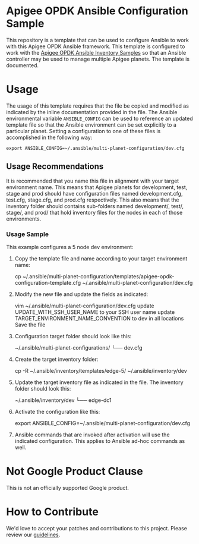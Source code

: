 # Apigee OPDK Ansible Configuration Sample

This repository is a template that can be used to configure Ansible to work with this Apigee OPDK 
Ansible framework. This template is configured to work with the [Apigee OPDK Ansible Inventory Samples](https://github.com/carlosfrias/apigee-opdk-ansible-inventory-samples)
so that an Ansible controller may be used to manage multiple Apigee planets. The template is documented.


# Usage

The usage of this template requires that the file be copied and modified as indicated by the inline
documentation provided in the file. The Ansible environmental variable `ANSIBLE_CONFIG` can be used
to reference an updated template file so that the Ansible environment can be set explicitly to a
particular planet. Setting a configuration to one of these files is accomplished in the following way:

    export ANSIBLE_CONFIG=~/.ansible/multi-planet-configuration/dev.cfg

## Usage Recommendations

It is recommended that you name this file in alignment with your target environment name. This means 
that Apigee planets for development, test, stage and prod should have configuration files named 
development.cfg, test.cfg, stage.cfg, and prod.cfg respectively. This also means that the inventory 
folder should contains sub-folders named development/, test/, stage/, and prod/ that hold inventory files
for the nodes in each of those environments. 

### Usage Sample 

This example configures a 5 node dev environment:

1. Copy the template file and name according to your target environment name:


    cp ~/.ansible/multi-planet-configuration/templates/apigee-opdk-configuration-template.cfg ~/.ansible/multi-planet-configuration/dev.cfg

1. Modify the new file and update the fields as indicated:


    vim ~/.ansible/multi-planet-configuration/dev.cfg
        update UPDATE_WITH_SSH_USER_NAME to your SSH user name
        update TARGET_ENVIRONMENT_NAME_CONVENTION to dev in all locations
        Save the file
     
1. Configuration target folder should look like this:     
      
         
    ~/.ansible/multi-planet-configurations/
    └── dev.cfg

1. Create the target inventory folder:

       
    cp -R ~/.ansible/inventory/templates/edge-5/ ~/.ansible/inventory/dev
       
1. Update the target inventory file as indicated in the file. The inventory folder should look this:
       
       
    ~/.ansible/inventory/dev
    └── edge-dc1
        
1. Activate the configuration like this: 


    export ANSIBLE_CONFIG=~/.ansible/multi-planet-configuration/dev.cfg
               
1. Ansible commands that are invoked after activation will use the indicated configuration. This applies
to Ansible ad-hoc commands as well. 

<!-- BEGIN Google Required Disclaimer -->

# Not Google Product Clause

This is not an officially supported Google product.
<!-- END Google Required Disclaimer -->
<!-- BEGIN Google How To Contribute -->
# How to Contribute

We'd love to accept your patches and contributions to this project. Please review our [guidelines](CONTRIBUTING.md).
<!-- END Google How To Contribute -->